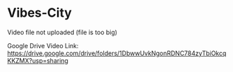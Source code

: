 # Vibes-City

Video file not uploaded (file is too big)

Google Drive Video Link: 
https://drive.google.com/drive/folders/1DbwwUvkNgonRDNC784zyTbiOkcqKKZMX?usp=sharing
